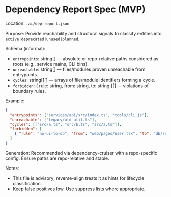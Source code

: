 # Dependency Report Spec (MVP)

Location: `.ai/dep-report.json`

Purpose: Provide reachability and structural signals to classify entities into `active|deprecated|unused|planned`.

Schema (informal):
- `entrypoints`: string[] — absolute or repo-relative paths considered as roots (e.g., service mains, CLI bins).
- `unreachable`: string[] — files/modules proven unreachable from entrypoints.
- `cycles`: string[][] — arrays of file/module identifiers forming a cycle.
- `forbidden`: { rule: string, from: string, to: string }[] — violations of boundary rules.

Example:
```json
{
  "entrypoints": ["services/api/src/index.ts", "tools/cli.js"],
  "unreachable": ["legacy/old-util.ts"],
  "cycles": [["src/a.ts", "src/b.ts", "src/a.ts"]],
  "forbidden": [
    { "rule": "no-ui-to-db", "from": "web/pages/user.tsx", "to": "db/repo/user.ts" }
  ]
}
```

Generation: Recommended via dependency-cruiser with a repo-specific config. Ensure paths are repo-relative and stable.

Notes:
- This file is advisory; reverse-align treats it as hints for lifecycle classification.
- Keep false positives low. Use suppress lists where appropriate.

